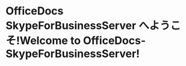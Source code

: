 # <a name="welcome-to-officedocs-skypeforbusinessserver"></a><span data-ttu-id="61cca-101">OfficeDocs SkypeForBusinessServer へようこそ!</span><span class="sxs-lookup"><span data-stu-id="61cca-101">Welcome to OfficeDocs-SkypeForBusinessServer!</span></span>